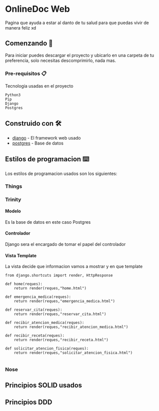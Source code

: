 # OnlineDoc Web

Pagina que ayuda a estar al danto de tu salud para que puedas vivir de manera feliz xd

## Comenzando 🚀

Para iniciar puedes descargar el proyecto y ubicarlo en una carpeta de tu preferencia, solo necesitas descomprimirlo, nada mas.     

### Pre-requisitos 📋

Tecnologia usadas en el proyecto

```
Python3
Pip
Django
Postgres
```

## Construido con 🛠️

* [django](https://www.djangoproject.com/) - El framework web usado
* [postgres](https://www.postgresql.org/) - Base de datos

## Estilos de programacion ⌨️

Los estilos de programacion usados son los siguientes:

### Things

### Trinity

#### Modelo 
Es la base de datos en este caso Postgres

#### Controlador
Django sera el encargado de tomar el papel del controlador

#### Vista Template
La vista decide que informacion vamos a mostrar y en que template

```
from django.shortcuts import render, HttpResponse

def home(reques):
    return render(reques,"home.html")

def emergencia_medica(reques):
    return render(reques,"emergencia_medica.html")

def reservar_cita(reques):
    return render(reques,"reservar_cita.html")

def recibir_atencion_medica(reques):
    return render(reques,"recibir_atencion_medica.html")

def recibir_receta(reques):
    return render(reques,"recibir_receta.html")

def solicitar_atencion_fisica(reques):
    return render(reques,"solicitar_atencion_fisica.html")


```



### Nose

## Principios SOLID usados

## Principios DDD
